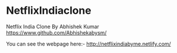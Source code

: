 # NetflixIndiaclone
Netflix  India Clone By Abhishek Kumar
https://www.github.com/Abhishekabysm/

You can see the webpage here:- http://netflixindiabyme.netlify.com/
